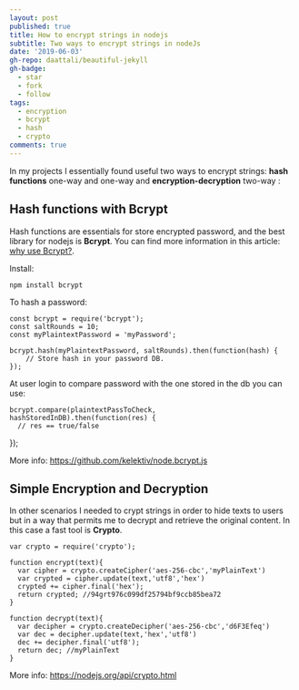 ```yaml
---
layout: post
published: true
title: How to encrypt strings in nodejs
subtitle: Two ways to encrypt strings in nodeJs
date: '2019-06-03'
gh-repo: daattali/beautiful-jekyll
gh-badge:
  - star
  - fork
  - follow
tags:
  - encryption
  - bcrypt
  - hash
  - crypto
comments: true
---
```

In my projects I essentially found useful two ways to encrypt strings: **hash functions** one-way and one-way and **encryption-decryption** two-way :

## Hash functions with Bcrypt

Hash functions are essentials for store encrypted password, and the best library for nodejs is **Bcrypt**. You can find more information in this article: [why use Bcrypt?](https://codahale.com/how-to-safely-store-a-password/).

Install:

	npm install bcrypt

To hash a password:

    const bcrypt = require('bcrypt');
    const saltRounds = 10;
    const myPlaintextPassword = 'myPassword';
    
	bcrypt.hash(myPlaintextPassword, saltRounds).then(function(hash) {
		// Store hash in your password DB.
	});

At user login to compare password with the one stored in the db you can use:

    bcrypt.compare(plaintextPassToCheck, hashStoredInDB).then(function(res) {
      // res == true/false
  });
  
More info: https://github.com/kelektiv/node.bcrypt.js

## Simple Encryption and Decryption

In other scenarios I needed to crypt strings in order to hide texts  to users but in a way that permits me to decrypt and retrieve the original content. In this case a fast tool is **Crypto**.

    var crypto = require('crypto');

    function encrypt(text){
      var cipher = crypto.createCipher('aes-256-cbc','myPlainText')
      var crypted = cipher.update(text,'utf8','hex')
      crypted += cipher.final('hex');
      return crypted; //94grt976c099df25794bf9ccb85bea72
    }

    function decrypt(text){
      var decipher = crypto.createDecipher('aes-256-cbc','d6F3Efeq')
      var dec = decipher.update(text,'hex','utf8')
      dec += decipher.final('utf8');
      return dec; //myPlainText
    }

More info: https://nodejs.org/api/crypto.html
